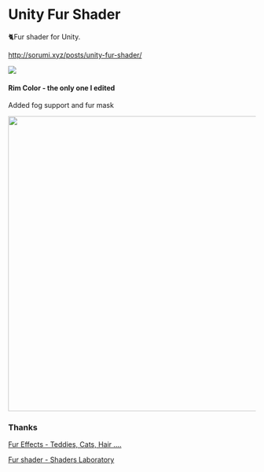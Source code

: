 # Unity Fur Shader
🐈Fur shader for Unity.

http://sorumi.xyz/posts/unity-fur-shader/

<img src="Docs/Intro.png"/>

#### Rim Color - the only one I edited
Added fog support and fur mask

<img src="Docs/Fur_0_4_RimColor.png" width="600"/>


### Thanks

[Fur Effects - Teddies, Cats, Hair ....](http://www.xbdev.net/directx3dx/specialX/Fur/index.php)

[Fur shader - Shaders Laboratory](http://www.shaderslab.com/demo-60---fur-shader.html)
